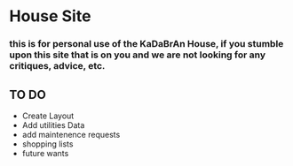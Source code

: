 # House Site

### this is for personal use of the KaDaBrAn House, if you stumble upon this site that is on you and we are not looking for any critiques, advice, etc.



## TO DO



- Create Layout
- Add utilities Data
- add maintenence requests
- shopping lists
- future wants
